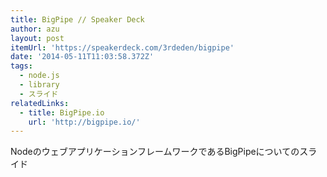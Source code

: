 ```yaml
---
title: BigPipe // Speaker Deck
author: azu
layout: post
itemUrl: 'https://speakerdeck.com/3rdeden/bigpipe'
date: '2014-05-11T11:03:58.372Z'
tags:
  - node.js
  - library
  - スライド
relatedLinks:
  - title: BigPipe.io
    url: 'http://bigpipe.io/'
---
```

NodeのウェブアプリケーションフレームワークであるBigPipeについてのスライド
